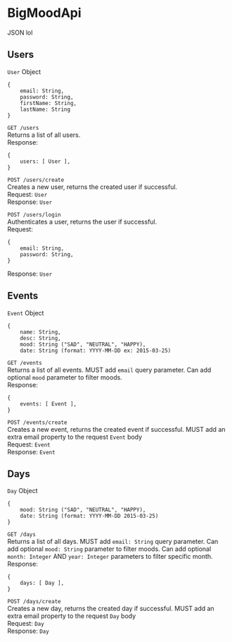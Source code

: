 # BigMoodApi

JSON lol

## Users
`User` Object
```
{
    email: String,
    password: String,
    firstName: String,
    lastName: String
}
```

`GET /users`\
Returns a list of all users.\
Response:
```
{
    users: [ User ],
}
```

`POST /users/create`\
Creates a new user, returns the created user if successful.\
Request: `User`\
Response: `User`

`POST /users/login`\
Authenticates a user, returns the user if successful.\
Request:
```
{
    email: String,
    password: String,
}
```
Response: `User`

## Events
`Event` Object
```
{
    name: String,
    desc: String,
    mood: String ("SAD", "NEUTRAL", "HAPPY),
    date: String (format: YYYY-MM-DD ex: 2015-03-25)
```

`GET /events`\
Returns a list of all events. MUST add `email` query parameter. Can add optional `mood` parameter to filter moods.\
Response:
```
{
    events: [ Event ],
}
```

`POST /events/create`\
Creates a new event, returns the created event if successful. MUST add an extra email property to the request `Event` body\
Request: `Event`\
Response: `Event`

## Days
`Day` Object
```
{
    mood: String ("SAD", "NEUTRAL", "HAPPY),
    date: String (format: YYYY-MM-DD 2015-03-25)
}
```

`GET /days`\
Returns a list of all days. MUST add `email: String` query parameter. Can add optional `mood: String` parameter to filter moods. Can add optional `month: Integer` AND `year: Integer` parameters to filter specific month.\
Response:
```
{
    days: [ Day ],
}
```

`POST /days/create`\
Creates a new day, returns the created day if successful. MUST add an extra email property to the request `Day` body\
Request: `Day`\
Response: `Day`
